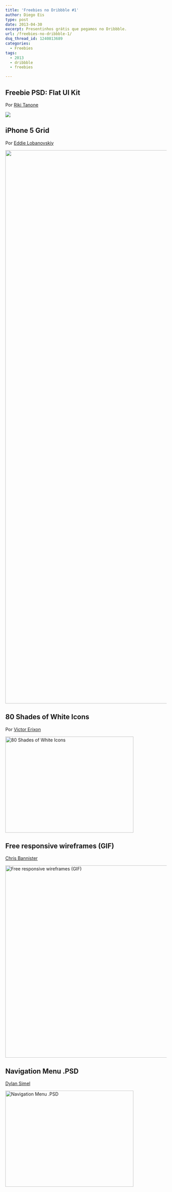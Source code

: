 ```yaml
---
title: 'Freebies no Dribbble #1'
author: Diego Eis
type: post
date: 2013-04-30
excerpt: Presentinhos grátis que pegamos no Dribbble.
url: /freebies-no-dribbble-1/
dsq_thread_id: 1240813689
categories:
  - Freebies
tags:
  - 2013
  - dribbble
  - freebies

---
```

## Freebie PSD: Flat UI Kit

Por [Riki Tanone][1]

[![][2]][3]

## iPhone 5 Grid

Por [Eddie Lobanovskiy][4]

[<img src="http://dribbble.s3.amazonaws.com/users/14268/screenshots/865767/attachments/92397/gird-pixels.jpg" width="889" height="1727" class="alignnone" />][5]

## 80 Shades of White Icons

Por [Victor Erixon][6]

[<img src="http://dribbble.s3.amazonaws.com/users/96387/screenshots/928458/dribbbleicons_1x.png" width="400" height="300" alt="80 Shades of White Icons" class="alignnone" />][7]

## Free responsive wireframes (GIF)

[Chris Bannister][8]

[<img src="http://dribbble.s3.amazonaws.com/users/62691/screenshots/1017934/wireframes.gif" width="800" height="600" alt="Free responsive wireframes (GIF)" class="alignnone" />][9]

## Navigation Menu .PSD

[Dylan Simel][10]

[<img src="http://dribbble.s3.amazonaws.com/users/236729/screenshots/1031879/nav_1x.jpg" width="400" height="300" alt="Navigation Menu .PSD" class="alignnone" />][11]

 [1]: http://dribbble.com/rikitanone
 [2]: http://dribbble.s3.amazonaws.com/users/165589/screenshots/947782/attachments/107093/flat-ui.png
 [3]: http://dribbble.com/shots/947782-Freebie-PSD-Flat-UI-Kit?list=searches&tag=freebies?list=searches&tag=freebies
 [4]: http://dribbble.com/lobanovskiy
 [5]: http://dribbble.com/shots/865767-iPhone-5-Grid?list=searches&tag=freebies?list=searches&tag=freebies
 [6]: http://dribbble.com/victorerixon
 [7]: http://dribbble.com/shots/928458-80-Shades-of-White-Icons?list=searches&tag=freebies
 [8]: http://dribbble.com/chrisbannister
 [9]: http://dribbble.com/shots/1017934-Free-responsive-wireframes-GIF?list=searches&tag=freebies
 [10]: http://dribbble.com/dylansimel
 [11]: http://dribbble.com/shots/1031879-Navigation-Menu-PSD?list=tags&tag=free